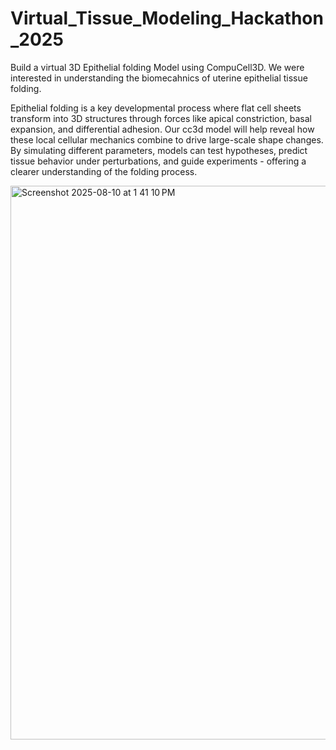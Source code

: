 # Virtual_Tissue_Modeling_Hackathon_2025
Build a virtual 3D Epithelial folding Model using CompuCell3D.
We were interested in understanding the biomecahnics of uterine epithelial tissue folding. 

Epithelial folding is a key developmental process where flat cell sheets transform into 3D structures through forces like apical constriction, basal expansion, and differential adhesion. Our cc3d model will help reveal how these local cellular mechanics combine to drive large-scale shape changes. By simulating different parameters, models can test hypotheses, predict tissue behavior under perturbations, and guide experiments - offering a clearer understanding of the folding process.




<img width="1140" height="886" alt="Screenshot 2025-08-10 at 1 41 10 PM" src="https://github.com/user-attachments/assets/1a51a316-2b93-4d11-9896-bd79509107cb" />


